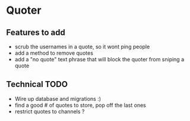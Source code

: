 # Quoter

## Features to add
- scrub the usernames in a quote, so it wont ping people
- add a method to remove quotes
- add a "no quote" text phrase that will block the quoter from sniping a quote

## Technical TODO
- Wire up database and migrations :)
- find a good # of quotes to store, pop off the last ones
- restrict quotes to channels ?
